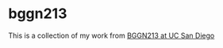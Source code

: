 # bggn213

This is a collection of my work from [BGGN213 at UC San Diego](https://bioboot.github.io/bggn213_W19/)
